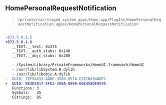 ## HomePersonalRequestNotification

> `/private/var/staged_system_apps/Home.app/PlugIns/HomePersonalRequestNotification.appex/HomePersonalRequestNotification`

```diff

-873.5.8.1.5
+873.5.8.1.6
   __TEXT.__text: 0x374
   __TEXT.__auth_stubs: 0x140
   __TEXT.__objc_stubs: 0x200

   - /System/Library/PrivateFrameworks/HomeUI.framework/HomeUI
   - /usr/lib/libSystem.B.dylib
   - /usr/lib/libobjc.A.dylib
-  UUID: 7EF94815-AABF-3580-857A-E2ECB494ABF1
+  UUID: B83D3817-5FE3-3A9A-8996-66E458DE9E95
   Functions: 3
   Symbols:   35
   CStrings:  85

```
